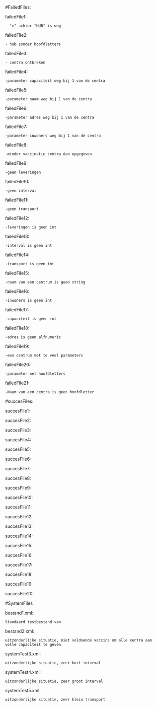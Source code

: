 #FailedFiles:

failedFile1:

	- ">" achter "HUB" is weg

failedFile2:

	- hub zonder hoofdletters

failedFile3:

	- centra ontbreken

failedFile4:

	-parameter capaciteit weg bij 1 van de centra

failedFile5:

	-parameter naam weg bij 1 van de centra	

failedFile6:

	-parameter adres weg bij 1 van de centra

failedFile7:

	-parameter inwoners weg bij 1 van de centra

failedFile8:

	-minder vaccinatie centra dan opgegeven

failedFile9:

	-geen leveringen

failedFile10:

	-geen interval

failedFile11:

	-geen transport

failedFile12:

	-leveringen is geen int

failedFile13:

	-interval is geen int

failedFile14:

	-transport is geen int

failedFile15:

	-naam van een centrum is geen string

failedFile16:

	-inwoners is geen int

failedFile17:

	-capaciteit is geen int

failedFile18:

	-adres is geen alfnumeric

failedFile19:

	-een centrum met te veel parameters

failedFile20:

	-parameter met hoofdletters
	
failedFile21:

	-Naam van een centra is geen hoofdletter

#succesFiles:


succesFile1:


succesFile2:


succesFile3:


succesFile4:


succesFile5:


succesFile6:


succesFile7:


succesFile8:


succesFile9:


succesFile10:


succesFile11:


succesFile12:


succesFile13:


succesFile14:


succesFile15:


succesFile16:


succesFile17:


succesFile18:


succesFile19:


succesFile20:

#SystemFiles

bestand1.xml:

    Standaard testbestand van 

bestand2.xml:

    uitzonderlijke situatie, niet voldoende vaccins om alle centra aan volle capaciteit te geven

systemTest3.xml:

    uitzonderlijke situatie, zeer kort interval

systemTest4.xml:

    uitzonderlijke situatie, zeer groot interval

systemTest5.xml:

    uitzonderlijke situatie, zeer klein transport
